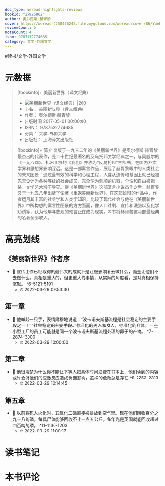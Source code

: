 ```yaml
---
doc_type: weread-highlights-reviews
bookId: "25926862"
author: 奥尔德斯·赫胥黎
cover: https://weread-1258476243.file.myqcloud.com/weread/cover/86/YueWen_25926862/t7_YueWen_25926862.jpg
reviewCount: 0
noteCount: 4
isbn: 9787532774685
category: 文学-外国文学
---
```


#读书/文学-外国文学

# 元数据
> [!bookinfo]+ 美丽新世界（译文经典）
> - ![ 美丽新世界（译文经典）|200](https://weread-1258476243.file.myqcloud.com/weread/cover/86/YueWen_25926862/t7_YueWen_25926862.jpg)
> - 书名： 美丽新世界（译文经典）
> - 作者： 奥尔德斯·赫胥黎
> - 出版时间 2017-05-01 00:00:00
> - ISBN： 9787532774685
> - 分类： 文学-外国文学
> - 出版社： 上海译文出版社

> [!bookinfo]+ 简介
> 出版于一九三二年的《美丽新世界》是奥尔德斯·赫胥黎最杰出的代表作，是二十世纪最著名的反乌托邦文学经典之一，与奥威尔的《一九八四》、扎米亚京的《我们》并称为“反乌托邦”三部曲，在国内外文学界和思想界影响深远。这是一部寓言作品，展现了赫胥黎眼中的人类社会的未来图景：通过最有效的科学和心理工程，人类从遗传和基因上就已经被先天设计为各种等级的社会成员，完全沦为驯顺的机器，个性和自由被扼杀，文学艺术濒于毁灭。继《美丽新世界》这部寓言小说杰作之后，赫胥黎又于一九五八年出版了论著《重返美丽新世界》，在这部雄辩的作品中，作者运用其丰富的社会学和人类学知识，比较了现代社会与他在《美丽新世界》中所构想的寓言性图景的方方面面，像人口过剩、宣传和洗脑以及化学劝诱等，认为他早年悲观的预言正在成为现实。本书将赫胥黎这两部最经典的名著全部收入。
# 高亮划线

## 《美丽新世界》作者序


- 📌 宣传工作已经取得的最伟大的成就不是让被影响者去做什么，而是让他们不去做什么。真相是重大的，但更重大的事情，从实际的角度看，是对真相保持沉默。 ^6-5121-5191
    - ⏱ 2022-03-29 09:53:30 
## 第一章


- 📌 他举起一只手，表情肃穆地说道：“波卡诺夫斯基流程是社会稳定的主要手段之一！”“社会稳定的主要手段。”标准化的男人和女人，标准化的群体。一座小型工厂的员工可能就是同一个波卡诺夫斯基流程处理的卵子的产物。 ^7-2874-3000
    - ⏱ 2022-03-29 10:00:00 
## 第二章


- 📌 他很清楚为什么你不能让下等人把集体时间浪费在书本上，他们读到的内容或许会对他们的应激反应造成负面影响，这样的危险总是存在 ^8-2253-2313
    - ⏱ 2022-03-29 10:14:45 
## 第五章


- 📌 以前将死人火化时，五氧化二磷直接被排放到空气里。现在他们回收百分之九十八的磷，每具尸体能够回收不止一点五公斤。每年光是英国就能回收超过四百吨的磷。 ^11-1130-1203
    - ⏱ 2022-03-29 11:00:17 
# 读书笔记

# 本书评论
